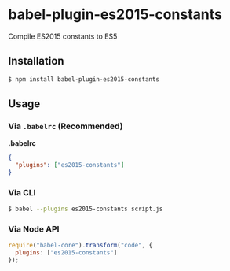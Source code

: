 # babel-plugin-es2015-constants

Compile ES2015 constants to ES5

## Installation

```sh
$ npm install babel-plugin-es2015-constants
```

## Usage

### Via `.babelrc` (Recommended)

**.babelrc**

```json
{
  "plugins": ["es2015-constants"]
}
```

### Via CLI

```sh
$ babel --plugins es2015-constants script.js
```

### Via Node API

```javascript
require("babel-core").transform("code", {
  plugins: ["es2015-constants"]
});
```
